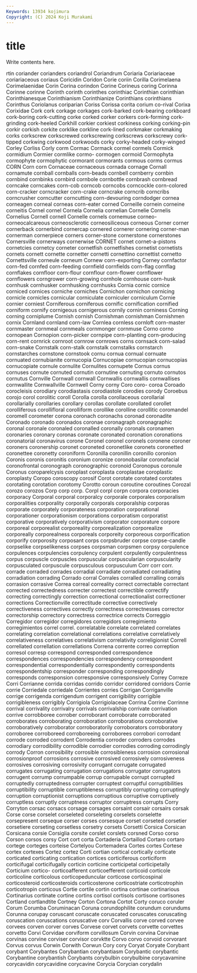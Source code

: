 ```yaml
---
Keywords: 13934 kojimura
Copyright: (C) 2024 Koji Murakami
---
```


# title

Write contents here.



rtin coriander
corianders coriandrol Coriandrum Coriaria Coriariaceae coriariaceous coriaus Coricidin Coridon Corie
coriin Corilla Corimelaena Corimelaenidae Corin Corina corindon Corine Corineus coring
Corinna Corinne corinne Corinth corinth corinthes corinthiac Corinthian corinthian Corinthianesque
Corinthianism Corinthianize Corinthians corinthians Corinthus Coriolanus coriparian Coriss Corissa corita
corium co-rival Corixa Corixidae Cork cork corkage corkages cork-barked cork-bearing
corkboard cork-boring cork-cutting corke corked corker corkers cork-forming cork-grinding cork-heeled
Corkhill corkier corkiest corkiness corking corking-pin corkir corkish corkite corklike
corkline cork-lined corkmaker corkmaking corks corkscrew corkscrewed corkscrewing corkscrews corkscrewy
cork-tipped corkwing corkwood corkwoods corky corky-headed corky-winged Corley Corliss Corly
corm Cormac Cormack cormel cormels Cormick cormidium Cormier cormlike cormo-
cormogen cormoid Cormophyta cormophyte cormophytic cormorant cormorants cormous corms cormus
CORN Corn corn Cornaceae cornaceous cornada cornage Cornall cornamute cornball
cornballs corn-beads cornbell cornberry cornbin cornbind cornbinks cornbird cornbole cornbottle
cornbrash cornbread corncake corncakes corn-cob corncob corncobs corncockle corn-colored corn-cracker
corncracker corn-crake corncrake corncrib corncribs corncrusher corncutter corncutting corn-devouring corndodger
cornea corneagen corneal corneas corn-eater corned Corneille cornein corneine corneitis
Cornel cornel Cornela Cornelia cornelian Cornelie Cornelis Cornelius Cornell cornell
Cornelle cornels cornemuse corneo- corneocalcareous corneosclerotic corneosiliceous corneous Corner corner
cornerback cornerbind cornercap cornered cornerer cornering corner-man cornerman cornerpiece corners
corner-stone cornerstone cornerstones Cornersville cornerways cornerwise CORNET cornet cornet-a-pistons cornetcies
cornetcy corneter cornetfish cornetfishes cornetist cornetists cornets cornett cornette cornetter
cornetti cornettino cornettist cornetto Cornettsville corneule corneum Cornew corn-exporting Corney
cornfactor corn-fed cornfed corn-feeding cornfield cornfields corn-flag cornflag cornflakes cornfloor
corn-flour cornflour corn-flower cornflower cornflowers corngrower corn-growing cornhole cornhouse corn-husk
cornhusk cornhusker cornhusking cornhusks Cornia cornic cornice corniced cornices corniche
corniches Cornichon cornichon cornicing cornicle cornicles cornicular corniculate corniculer corniculum
Cornie cornier corniest Corniferous corniferous cornific cornification cornified corniform cornify
cornigeous cornigerous cornily cornin corniness Corning corning corniplume Cornish cornish
Cornishman cornishman Cornishmen cornix Cornland cornland corn-law Cornlea cornless cornloft
corn-master cornmaster cornmeal cornmeals cornmonger cornmuse Corno corno cornopean Cornopion
corn-picker cornpipe corn-planting corn-producing corn-rent cornrick cornroot cornrow cornrows corns
cornsack corn-salad corn-snake Cornstalk corn-stalk cornstalk cornstalks cornstarch cornstarches cornstone
cornstook cornu cornua cornual cornuate cornuated cornubianite cornucopia Cornucopiae cornucopian
cornucopias cornucopiate cornule cornulite Cornulites cornupete Cornus cornus cornuses cornute
cornuted cornutin cornutine cornuting cornuto cornutos cornutus Cornville Cornwall cornwall
Cornwallis cornwallis cornwallises cornwallite Cornwallville Cornwell Corny corny Coro coro-
coroa Coroado corocleisis corodiary corodiastasis corodiastole corodies corody Coroebus corojo
corol corolitic coroll Corolla corolla corollaceous corollarial corollarially corollaries corollary
corollas corollate corollated corollet corolliferous corollifloral corolliform corollike corolline corollitic
coromandel coromell corometer corona coronach coronachs coronad coronadite Coronado coronado
coronados coronae coronagraph coronagraphic coronal coronale coronaled coronalled coronally coronals
coronamen coronaries coronary coronas coronate coronated coronation coronations coronatorial coronavirus
corone Coronel coronel coronels coronene coroner coroners coronership coronet coroneted
coronetlike coronets coronetted coronettee coronetty coroniform Coronilla coronillin coronillo coronion
Coronis coronis coronitis coronium coronize coronobasilar coronofacial coronofrontal coronograph coronographic
coronoid Coronopus coronule Coronus coroparelcysis coroplast coroplasta coroplastae coroplastic coroplasty
Coropo coroscopy corosif Corot corotate corotated corotates corotating corotation corotomy
Corotto coroun coroutine coroutines Corozal corozo corozos Corp corp corp.
Corpl corpl corpn corpora corporacies corporacy Corporal corporal corporalcy corporale
corporales corporalism corporalities corporality corporally corporals corporalship corporas corporate corporately
corporateness corporation corporational corporationer corporationism corporations corporatism corporatist corporative corporatively
corporativism corporator corporature corpore corporeal corporealist corporeality corporealization corporealize corporeally
corporealness corporeals corporeity corporeous corporification corporify corporosity corposant corps corpsbruder
corpse corpse-candle corpselike corpselikeness corpses corpsman corpsmen corpsy corpulence corpulences
corpulencies corpulency corpulent corpulently corpulentness corpus corpuscle corpuscles corpuscular corpuscularian
corpuscularity corpusculated corpuscule corpusculous corpusculum Corr corr corr. corrade corraded
corrades corradial corradiate corradiated corradiating corradiation corrading Corrado corral Corrales
corralled corralling corrals corrasion corrasive Correa correal correality correct correctable
correctant corrected correctedness correcter correctest correctible correctify correcting correctingly correction
correctional correctionalist correctioner corrections Correctionville correctitude corrective correctively correctiveness correctives
correctly correctness correctnesses corrector correctorship correctory correctress correctrice corrects Correggio
Corregidor corregidor corregidores corregidors corregimiento corregimientos correl correl. correlatable correlate
correlated correlates correlating correlation correlational correlations correlative correlatively correlativeness correlatives
correlativism correlativity correligionist Correll correllated correllation correllations Correna corrente correo
correption corresol corresp correspond corresponded correspondence correspondences correspondencies correspondency correspondent
correspondential correspondentially correspondently correspondents correspondentship corresponder corresponding correspondingly corresponds corresponsion
corresponsive corresponsively Correy Correze Corri Corrianne corrida corridas corrido corridor
corridored corridors Corrie corrie Corriedale corriedale Corrientes corries Corrigan Corriganville
corrige corrigenda corrigendum corrigent corrigibility corrigible corrigibleness corrigibly Corrigiola Corrigiolaceae
Corrina Corrine Corrinne corrival corrivality corrivalry corrivals corrivalship corrivate corrivation
corrive corrobboree corrober corroborant corroborate corroborated corroborates corroborating corroboration corroborations
corroborative corroboratively corroborator corroboratorily corroborators corroboratory corroboree corroboreed corroboreeing corroborees
corrobori corrodant corrode corroded corrodent Corrodentia corroder corroders corrodes corrodiary
corrodibility corrodible corrodier corrodies corroding corrodingly corrody Corron corrosibility corrosible
corrosibleness corrosion corrosional corrosionproof corrosions corrosive corrosived corrosively corrosiveness corrosives
corrosiving corrosivity corrugant corrugate corrugated corrugates corrugating corrugation corrugations corrugator
corrugators corrugent corrump corrumpable corrup corrupable corrupt corrupted corruptedly corruptedness
corrupter corruptest corruptful corruptibilities corruptibility corruptible corruptibleness corruptibly corrupting corruptingly
corruption corruptionist corruptions corruptious corruptive corruptively corruptless corruptly corruptness corruptor
corruptress corrupts Corry Corryton corsac corsacs corsage corsages corsaint corsair
corsairs corsak Corse corse corselet corseleted corseleting corselets corselette corsepresent
corseque corser corses corsesque corset corseted corsetier corsetiere corseting corsetless
corsetry corsets Corsetti Corsica Corsican Corsicana corsie Corsiglia corsite corslet
corslets corsned Corso corso Corson corsos corsy Cort cort corta
Cortaderia Cortaillod Cortaro cortaro cortege corteges corteise Cortelyou Cortemadera Cortes
cortes Cortese cortex cortexes Cortez cortez Corti cortian cortical cortically
corticate corticated corticating cortication cortices corticiferous corticiform corticifugal corticifugally corticin
corticine corticipetal corticipetally Corticium cortico- corticoafferent corticoefferent corticoid corticole corticoline
corticolous corticopeduncular corticose corticospinal corticosteroid corticosteroids corticosterone corticostriate corticotrophin corticotropin
corticous Cortie cortile cortin cortina cortinae cortinarious Cortinarius cortinate cortine
cortins cortisol cortisols cortisone cortisones Cortland cortlandtite Cortney Corton Cortona
Cortot Corty coruco coruler Corum Corumba Coruminacan Coruna corundophilite corundum
corundums Corunna corupay coruscant coruscate coruscated coruscates coruscating coruscation coruscations
coruscative corv Corvallis corve corved corvee corvees corven corver corves
Corvese corvet corvets corvette corvettes corvetto Corvi Corvidae corviform corvillosum
Corvin corvina Corvinae corvinas corvine corviser corvisor corvktte Corvo corvo
corvoid corvorant Corvus corvus Corwin Corwith Corwun Cory cory Coryat
Coryate Corybant corybant Corybantes Corybantian corybantiasm Corybantic corybantic Corybantine corybantish
Corybants corybulbin corybulbine corycavamine corycavidin corycavidine corycavine Corycia Corycian corydalin
